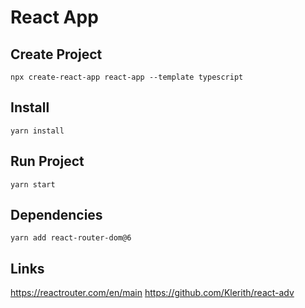 # React App

## Create Project

```shell
npx create-react-app react-app --template typescript
```

## Install

```shell
yarn install
```

## Run Project

```shell
yarn start
```

## Dependencies

```shell
yarn add react-router-dom@6
```

## Links

https://reactrouter.com/en/main
https://github.com/Klerith/react-adv